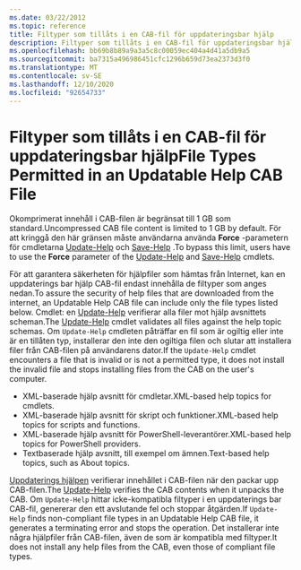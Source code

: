 ```yaml
---
ms.date: 03/22/2012
ms.topic: reference
title: Filtyper som tillåts i en CAB-fil för uppdateringsbar hjälp
description: Filtyper som tillåts i en CAB-fil för uppdateringsbar hjälp
ms.openlocfilehash: bb69b8b89a9a3a5c8c00059ec404a4d41a5db9a5
ms.sourcegitcommit: ba7315a496986451cfc1296b659d73ea2373d3f0
ms.translationtype: MT
ms.contentlocale: sv-SE
ms.lasthandoff: 12/10/2020
ms.locfileid: "92654733"
---
```

# <a name="file-types-permitted-in-an-updatable-help-cab-file"></a><span data-ttu-id="a4ada-103">Filtyper som tillåts i en CAB-fil för uppdateringsbar hjälp</span><span class="sxs-lookup"><span data-stu-id="a4ada-103">File Types Permitted in an Updatable Help CAB File</span></span>

<span data-ttu-id="a4ada-104">Okomprimerat innehåll i CAB-filen är begränsat till 1 GB som standard.</span><span class="sxs-lookup"><span data-stu-id="a4ada-104">Uncompressed CAB file content is limited to 1 GB by default.</span></span> <span data-ttu-id="a4ada-105">För att kringgå den här gränsen måste användarna använda **Force** -parametern för cmdletarna [Update-Help](/powershell/module/Microsoft.PowerShell.Core/Update-Help) och [Save-Help](/powershell/module/Microsoft.PowerShell.Core/Save-Help) .</span><span class="sxs-lookup"><span data-stu-id="a4ada-105">To bypass this limit, users have to use the **Force** parameter of the [Update-Help](/powershell/module/Microsoft.PowerShell.Core/Update-Help) and [Save-Help](/powershell/module/Microsoft.PowerShell.Core/Save-Help) cmdlets.</span></span>

<span data-ttu-id="a4ada-106">För att garantera säkerheten för hjälpfiler som hämtas från Internet, kan en uppdaterings bar hjälp CAB-fil endast innehålla de filtyper som anges nedan.</span><span class="sxs-lookup"><span data-stu-id="a4ada-106">To assure the security of help files that are downloaded from the internet, an Updatable Help CAB file can include only the file types listed below.</span></span> <span data-ttu-id="a4ada-107">Cmdlet: en [Update-Help](/powershell/module/Microsoft.PowerShell.Core/Update-Help) verifierar alla filer mot hjälp avsnittets scheman.</span><span class="sxs-lookup"><span data-stu-id="a4ada-107">The [Update-Help](/powershell/module/Microsoft.PowerShell.Core/Update-Help) cmdlet validates all files against the help topic schemas.</span></span> <span data-ttu-id="a4ada-108">Om `Update-Help` cmdleten påträffar en fil som är ogiltig eller inte är en tillåten typ, installerar den inte den ogiltiga filen och slutar att installera filer från CAB-filen på användarens dator.</span><span class="sxs-lookup"><span data-stu-id="a4ada-108">If the `Update-Help` cmdlet encounters a file that is invalid or is not a permitted type, it does not install the invalid file and stops installing files from the CAB on the user's computer.</span></span>

- <span data-ttu-id="a4ada-109">XML-baserade hjälp avsnitt för cmdletar.</span><span class="sxs-lookup"><span data-stu-id="a4ada-109">XML-based help topics for cmdlets.</span></span>
- <span data-ttu-id="a4ada-110">XML-baserade hjälp avsnitt för skript och funktioner.</span><span class="sxs-lookup"><span data-stu-id="a4ada-110">XML-based help topics for scripts and functions.</span></span>
- <span data-ttu-id="a4ada-111">XML-baserade hjälp avsnitt för PowerShell-leverantörer.</span><span class="sxs-lookup"><span data-stu-id="a4ada-111">XML-based help topics for PowerShell providers.</span></span>
- <span data-ttu-id="a4ada-112">Textbaserade hjälp avsnitt, till exempel om ämnen.</span><span class="sxs-lookup"><span data-stu-id="a4ada-112">Text-based help topics, such as About topics.</span></span>

<span data-ttu-id="a4ada-113">[Uppdaterings hjälpen](/powershell/module/Microsoft.PowerShell.Core/Update-Help) verifierar innehållet i CAB-filen när den packar upp CAB-filen.</span><span class="sxs-lookup"><span data-stu-id="a4ada-113">The [Update-Help](/powershell/module/Microsoft.PowerShell.Core/Update-Help) verifies the CAB contents when it unpacks the CAB.</span></span> <span data-ttu-id="a4ada-114">Om `Update-Help` hittar icke-kompatibla filtyper i en uppdaterings bar CAB-fil, genererar den ett avslutande fel och stoppar åtgärden.</span><span class="sxs-lookup"><span data-stu-id="a4ada-114">If `Update-Help` finds non-compliant file types in an Updatable Help CAB file, it generates a terminating error and stops the operation.</span></span> <span data-ttu-id="a4ada-115">Det installerar inte några hjälpfiler från CAB-filen, även de som är kompatibla med filtyper.</span><span class="sxs-lookup"><span data-stu-id="a4ada-115">It does not install any help files from the CAB, even those of compliant file types.</span></span>
